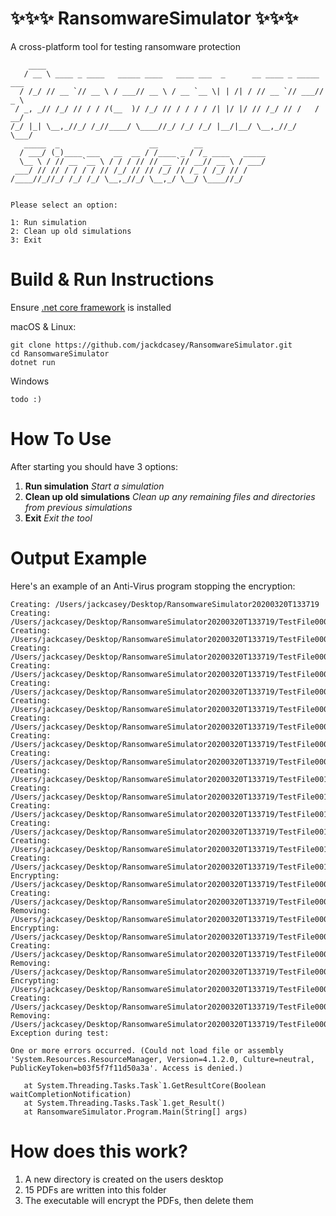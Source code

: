 # ✨✨✨ RansomwareSimulator ✨✨✨
A cross-platform tool for testing ransomware protection

```
    ____
   / __ \ ____ _ ____   _____ ____   ____ ___  _      __ ____ _ _____ ___
  / /_/ // __ `// __ \ / ___// __ \ / __ `__ \| | /| / // __ `// ___// _ \
 / _, _// /_/ // / / /(__  )/ /_/ // / / / / /| |/ |/ // /_/ // /   /  __/
/_/ |_| \__,_//_/ /_//____/ \____//_/ /_/ /_/ |__/|__/ \__,_//_/    \___/
   _____  _                    __        __
  / ___/ (_)____ ___   __  __ / /____ _ / /_ ____   _____
  \__ \ / // __ `__ \ / / / // // __ `// __// __ \ / ___/
 ___/ // // / / / / // /_/ // // /_/ // /_ / /_/ // /
/____//_//_/ /_/ /_/ \__,_//_/ \__,_/ \__/ \____//_/


Please select an option:

1: Run simulation
2: Clean up old simulations
3: Exit

```

# Build & Run Instructions

Ensure [.net core framework](https://dotnet.microsoft.com/download/dotnet-core/3.1) is installed  

macOS & Linux:
```
git clone https://github.com/jackdcasey/RansomwareSimulator.git
cd RansomwareSimulator
dotnet run
```

Windows
```
todo :)
```
# How To Use
After starting you should have 3 options:

1. **Run simulation** *Start a simulation*
2. **Clean up old simulations** *Clean up any remaining files and directories from previous simulations*
3. **Exit** *Exit the tool*

# Output Example

Here's an example of an Anti-Virus program stopping the encryption:
```
Creating: /Users/jackcasey/Desktop/RansomwareSimulator20200320T133719
Creating: /Users/jackcasey/Desktop/RansomwareSimulator20200320T133719/TestFile0001.pdf
Creating: /Users/jackcasey/Desktop/RansomwareSimulator20200320T133719/TestFile0002.pdf
Creating: /Users/jackcasey/Desktop/RansomwareSimulator20200320T133719/TestFile0003.pdf
Creating: /Users/jackcasey/Desktop/RansomwareSimulator20200320T133719/TestFile0004.pdf
Creating: /Users/jackcasey/Desktop/RansomwareSimulator20200320T133719/TestFile0005.pdf
Creating: /Users/jackcasey/Desktop/RansomwareSimulator20200320T133719/TestFile0006.pdf
Creating: /Users/jackcasey/Desktop/RansomwareSimulator20200320T133719/TestFile0007.pdf
Creating: /Users/jackcasey/Desktop/RansomwareSimulator20200320T133719/TestFile0008.pdf
Creating: /Users/jackcasey/Desktop/RansomwareSimulator20200320T133719/TestFile0009.pdf
Creating: /Users/jackcasey/Desktop/RansomwareSimulator20200320T133719/TestFile0010.pdf
Creating: /Users/jackcasey/Desktop/RansomwareSimulator20200320T133719/TestFile0011.pdf
Creating: /Users/jackcasey/Desktop/RansomwareSimulator20200320T133719/TestFile0012.pdf
Creating: /Users/jackcasey/Desktop/RansomwareSimulator20200320T133719/TestFile0013.pdf
Creating: /Users/jackcasey/Desktop/RansomwareSimulator20200320T133719/TestFile0014.pdf
Creating: /Users/jackcasey/Desktop/RansomwareSimulator20200320T133719/TestFile0015.pdf
Encrypting: /Users/jackcasey/Desktop/RansomwareSimulator20200320T133719/TestFile0001.pdf
Creating: /Users/jackcasey/Desktop/RansomwareSimulator20200320T133719/TestFile0001.pdf.aes
Removing: /Users/jackcasey/Desktop/RansomwareSimulator20200320T133719/TestFile0001.pdf
Encrypting: /Users/jackcasey/Desktop/RansomwareSimulator20200320T133719/TestFile0002.pdf
Creating: /Users/jackcasey/Desktop/RansomwareSimulator20200320T133719/TestFile0002.pdf.aes
Removing: /Users/jackcasey/Desktop/RansomwareSimulator20200320T133719/TestFile0002.pdf
Encrypting: /Users/jackcasey/Desktop/RansomwareSimulator20200320T133719/TestFile0003.pdf
Creating: /Users/jackcasey/Desktop/RansomwareSimulator20200320T133719/TestFile0003.pdf.aes
Removing: /Users/jackcasey/Desktop/RansomwareSimulator20200320T133719/TestFile0003.pdf
Exception during test:

One or more errors occurred. (Could not load file or assembly 'System.Resources.ResourceManager, Version=4.1.2.0, Culture=neutral, PublicKeyToken=b03f5f7f11d50a3a'. Access is denied.)

   at System.Threading.Tasks.Task`1.GetResultCore(Boolean waitCompletionNotification)
   at System.Threading.Tasks.Task`1.get_Result()
   at RansomwareSimulator.Program.Main(String[] args)
```

# How does this work?
1. A new directory is created on the users desktop
2. 15 PDFs are written into this folder 
3. The executable will encrypt the PDFs, then delete them
